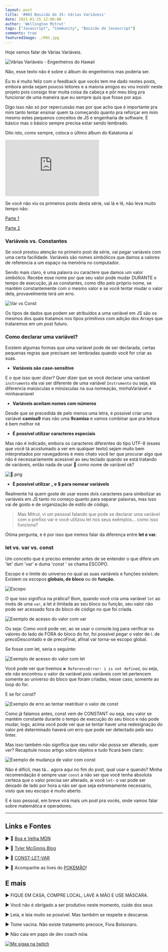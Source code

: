 ```yaml
---
layout: post
title: '#003 Basicão do JS: Várias Variáveis'
date: 2021-01-25 12:00:00
author: 'Wellington Mitrut'
tags: ["Javascript", "Community", "Basicão do Javascript"]
comments: true
featuredImage: ./001.jpg
---
```


Hoje vamos falar de Várias Variáveis.

![Várias Variáveis - Engenheiros do Hawaii](./001.jpg)

Não, esse texto não é sobre o álbum do engenheiros mas poderia ser.

Eu to é muito feliz com o feedback que vocês tem me dado nestes posts, embora ainda sejam poucos leitores e a maioria amigos eu vou insistir neste projeto pois consigo tirar muita coisa da cabeça e pôr meu blog pra funcionar de uma maneira que eu sempre quis que fosse por aqui.

Digo isso não só por repercussão mas por que acho que é importante pra mim tanto tentar ensinar quem ta começando quanto pra reforçar em mim mesmo estes pequenos conceitos de JS e engenharia de software. É básico mas o básico sempre precisa estar sendo lembrado.

Dito isto, como sempre, coloca o último álbum do Katatonia aí

<iframe src="https://open.spotify.com/embed/album/1DX36PVNNEo2o9RAZN6OYJ" width="300" height="180" frameborder="0" allowtransparency="true" allow="encrypted-media"></iframe>

Se você não viu os primeiros posts desta série, vai lá e lê, não leva muito tempo não:

[Parte 1](https://blog.wmitrut.com/basicao-js-001-primitives/)

[Parte 2](https://blog.wmitrut.com/basicao-js-002-objects/)

### Variáveis vs. Constantes

Se você prestou atenção no primeiro post da série, vai pegar variáveis com uma certa facilidade. Variáveis são nomes simbólicos que damos a valores de referencia a um espaço na memória no computador.

Sendo mais claro, é uma palavra ou caractere que damos um valor simbólico. Recebe esse nome por que seu valor pode mudar DURANTE o tempo de execução, já as constantes, como dito pelo próprio nome, se mantém constantemente com o mesmo valor e se você tentar mudar o valor dela, provavelmente terá um erro.

![Var vs Const](./002.png)

Os tipos de dados que podem ser atribuídos a uma variável em JS são os mesmos dos quais tratamos nos tipos primitivos com adição dos Arrays que trataremos em um post futuro.

### Como declarar uma variável?

Existem algumas formas que uma variável pode de ser declarada, certas pequenas regras que precisam ser lembradas quando você for criar as suas.

- **Variáveis são case-sensitive**

E o que isso quer dizer? Quer dizer que se você declarar uma variável `instrumento` ela vai ser diferente de uma variável `Instrumento` ou seja, ela diferencia maiúsculas e minúsculas na sua nomeação, minhaVariável ≠ minhavariavel

- **Variáveis aceitam nomes com números**

Desde que se precedida de pelo menos uma letra, é possível criar uma variável **camisa9** mas não uma **9camisa** e vamos combinar que pra leitura é bem melhor né

- **É possível utilizar caracteres especiais**

Mas não é indicado, embora os caracteres diferentes do tipo UTF-8 (esses que você tá acostumado a ver em qualquer texto) sejam muito bem interpretados por navegadores é meio chato você ter que procurar algo que não é necessariamente acessível ao seu teclado quando se está tratando de variáveis, então nada de usar 💩 como nome de variável ok?

![💩.png](./003.png)

- **É possível utilizar \_ e \$ para nomear variávels**

Realmente há quem goste de usar esses dois caracteres para simbolizar as variáveis em JS tanto no começo quanto para separar palavras, mas isso vai de gosto e de organização de estilo de código.

> Mas Mitrut, vi um pessoal falando que pode se declarar uma variável com o prefixo var e você utilizou let nos seus exêmplos... como isso funciona?

Ótima pergunta, e é por isso que iremos falar da diferença entre **let e var.**

### let vs. var vs. const

Um conceito que é preciso entender antes de se entender o que difere um 'let' dum 'var' e duma 'const ' se chama ESCOPO.

Escopo é o limite do universo no qual as suas variáveis e funções existem. Existem os escopos **globais, de bloco** ou de **função.**

![Escopo](./004.png)

O que isso significa na prática? Bom, quando você cria uma variável `let` ao invés de uma `var`, a let é limitada ao seu bloco ou função, seu valor não pode ser acessado fora do bloco de código no que foi criada.

![Exemplo de acesso do valor com var](./005.png)

Ou seja: Como você pode ver, ao se usar o console.log para verificar os valores do lado de FORA do bloco do for, foi possível pegar o valor de i. de precoDescontado e de precoFinal, afinal var torna-se escopo global.

Se fosse com let, seria o seguinte:

![Exemplo de acesso do valor com let](./006.png)

Você pode ver que tivemos `❌ ReferenceError: i is not defined`, ou seja, ele não encontrou o valor da variável pois variáveis com let pertencem somente ao universo do bloco que foram criadas, nesse caso, somente ao loop do for.

E se for const?

![Exemplo de erro ao tentar reatribuir o valor de const](./007.png)

Como já falamos antes, const vem de CONSTANT ou seja, seu valor se mantém constante durante o tempo de execução do seu bloco e não pode mudar, logo, acima você pode ver que se tentar haver uma redesignação do valor pré determinado haverá um erro que pode ser detectado pelo seu linter.

Mas isso também não significa que seu valor não possa ser alterado, quer ver? Recapitule nosso artigo sobre objetos e tudo ficará bem claro:

![Exemplo de mudança de valor com const ](./008.png)

Não é difícil, mas tá... agora aqui no fim do post, qual usar e quando? Minha recomendação é sempre usar `const` a não ser que você tenha absoluta certeza que o valor precisa ser alterado, ai você `let`- o var pode ser deixado de lado por hora a não ser que seja extremamente necessário, visto que seu escopo é muito aberto.

E é isso pessoal, em breve virá mais um post pra vocês, onde vamos falar sobre matemática e operadores.

---

## **Links e Fontes**

▶ 🔗 [Boa e Velha MDN](https://developer.mozilla.org/pt-PT/docs/Web/JavaScript/Guia/Valores,_Vari%C3%A1veis_e_Literais)

▶ 🔗 [Tyler McGinnis Blog](https://tylermcginnis.com/var-let-const/)

▶ 🔗 [CONST-LET-VAR](http://www.constletvar.com/)

▶ 🔗 Acompanhe as lives do [POKEMÃO](https://www.twitch.tv/pokemaobr)!

## **E mais**

▶ FIQUE EM CASA, COMPRE LOCAL, LAVE A MÃO E USE MÁSCARA.

▶ Você não é obrigado a ser produtivo neste momento, cuide dos seus

▶ Leia, e leia muito se possível. Mas também se respeite e descanse.

▶ Tome vacina. Não existe tratamento precoce, Fora Bolsonaro.

▶ Não caia em papo de dev coach nóia.

[![Me sigaa na twitch](twitchbanner.png)](https://www.twitch.tv/wmitrut)
